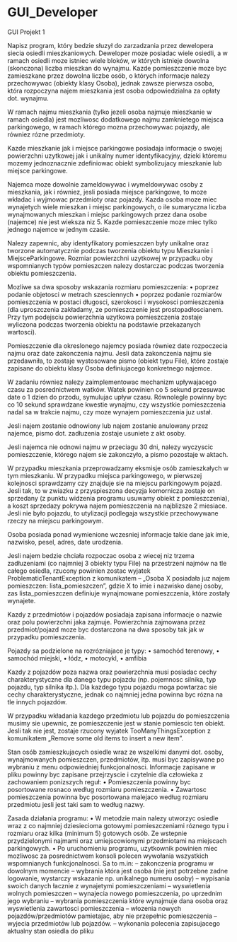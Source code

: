 # GUI_Developer

GUI
Projekt 1

Napisz program, który bedzie słuzył do zarzadzania przez dewelopera siecia osiedli mieszkaniowych.
Deweloper moze posiadac wiele osiedli, a w ramach osiedli moze istniec wiele bloków, w
których istnieje dowolna (skonczona) liczba mieszkan do wynajmu. Kazde pomieszczenie moze
byc zamieszkane przez dowolna liczbe osób, o których informacje nalezy przechowywac (obiekty
klasy Osoba), jednak zawsze pierwsza osoba, która rozpoczyna najem mieszkania jest osoba
odpowiedzialna za opłaty dot. wynajmu.

W ramach najmu mieszkania (tylko jezeli osoba najmuje mieszkanie w ramach osiedla) jest
mozliwosc dodatkowego najmu zamknietego miejsca parkingowego, w ramach którego mozna
przechowywac pojazdy, ale równiez rózne przedmioty.

Kazde mieszkanie jak i miejsce parkingowe posiadaja informacje o swojej powierzchni uzytkowej
jak i unikalny numer identyfikacyjny, dzieki któremu mozemy jednoznacznie zdefiniowac
obiekt symbolizujacy mieszkanie lub miejsce parkingowe.

Najemca moze dowolnie zameldowywac i wymeldowywac osoby z mieszkania, jak i równiez,
jesli posiada miejsce parkingowe, to moze wkładac i wyjmowac przedmioty oraz pojazdy. Kazda
osoba moze miec wynajetych wiele mieszkan i miejsc parkingowych, o ile sumaryczna liczba
wynajmowanych mieszkan i miejsc parkingowych przez dana osobe (najemce) nie jest wieksza
niz 5. Kazde pomieszczenie moze miec tylko jednego najemce w jednym czasie.

Nalezy zapewnic, aby identyfikatory pomieszczen były unikalne oraz tworzone automatycznie
podczas tworzenia obiektu typu Mieszkanie i MiejsceParkingowe. Rozmiar powierzchni
uzytkowej w przypadku oby wspomnianych typów pomieszczen nalezy dostarczac podczas tworzenia
obiektu pomieszczenia.

Mozliwe sa dwa sposoby wskazania rozmiaru pomieszczenia:
• poprzez podanie objetosci w metrach szesciennych
• poprzez podanie rozmiarów pomieszczenia w postaci długosci, szerokosci i wysokosci pomieszczenia
(dla uproszczenia zakładamy, ze pomieszczenie jest prostopadłoscianem. Przy
tym podejsciu powierzchnia uzytkowa pomieszczenia zostaje wyliczona podczas tworzenia
obiektu na podstawie przekazanych wartosci).

Pomieszczenie dla okreslonego najemcy posiada równiez date rozpoczecia najmu oraz date
zakonczenia najmu. Jesli data zakonczenia najmu sie przedawniła, to zostaje wystosowane pismo
(obiekt typu File), które zostaje zapisane do obiektu klasy Osoba definiujacego konkretnego
najemce.

W zadaniu równiez nalezy zaimplementowac mechanizm upływajacego czasu za posrednictwem
watków. Watek powinien co 5 sekund przesuwac date o 1 dzien do przodu, symulujac
upływ czasu. Równolegle powinny byc co 10 sekund sprawdzane kwestie wynajmu, czy wszystkie
pomieszczenia nadal sa w trakcie najmu, czy moze wynajem pomieszczenia juz ustał.


Jesli najem zostanie odnowiony lub najem zostanie anulowany przez najemce, pismo dot.
zadłuzenia zostaje usuniete z akt osoby.

Jesli najemca nie odnowi najmu w przeciagu 30 dni, nalezy wyczyscic pomieszczenie, którego
najem sie zakonczyło, a pismo pozostaje w aktach.

W przypadku mieszkania przeprowadzamy eksmisje osób zamieszkałych w tym mieszkaniu.
W przypadku miejsca parkingowego, w pierwszej kolejnosci sprawdzamy czy znajduje sie
na miejscu parkingowym pojazd. Jesli tak, to w zwiazku z przyspieszona decyzja komornicza
zostaje on sprzedany (z punktu widzenia programu usuwamy obiekt z pomieszczenia), a koszt
sprzedazy pokrywa najem pomieszczenia na najblizsze 2 miesiace. Jesli nie było pojazdu, to
utylizacji podlegaja wszystkie przechowywane rzeczy na miejscu parkingowym.

Osoba posiada ponad wymienione wczesniej informacje takie dane jak imie, nazwisko, pesel,
adres, date urodzenia.

Jesli najem bedzie chciała rozpoczac osoba z wiecej niz trzema zadłuzeniami (co najmniej 3
obiekty typu File) na przestrzeni najmów na tle całego osiedla, rzucony powinien zostac wyjatek
ProblematicTenantException z komunikatem – „Osoba X posiadała juz najem pomieszczen:
lista_pomieszczen”, gdzie X to imie i nazwisko danej osoby, zas lista_pomieszczen definiuje wynajmowane
pomieszczenia, które zostały wynajete.

Kazdy z przedmiotów i pojazdów posiadaja zapisana informacje o nazwie oraz polu powierzchni
jaka zajmuje. Powierzchnia zajmowana przez przedmiot/pojazd moze byc dostarczona
na dwa sposoby tak jak w przypadku pomieszczenia.

Pojazdy sa podzielone na rozrózniajace je typy:
• samochód terenowy,
• samochód miejski,
• łódz,
• motocykl,
• amfibia

Kazdy z pojazdów poza nazwa oraz powierzchnia musi posiadac cechy charakterystyczne dla
danego typu pojazdu (np. pojemnosc silnika, typ pojazdu, typ silnika itp.). Dla kazdego typu
pojazdu moga powtarzac sie cechy charakterystyczne, jednak co najmniej jedna powinna byc
rózna na tle innych pojazdów.

W przypadku wkładania kazdego przedmiotu lub pojazdu do pomieszczenia musimy sie
upewnic, ze pomieszczenie jest w stanie pomiescic ten obiekt. Jesli tak nie jest, zostaje rzucony
wyjatek TooManyThingsException z komunikatem „Remove some old items to insert a new
item”.

Stan osób zamieszkujacych osiedle wraz ze wszelkimi danymi dot. osoby, wynajmowanych
pomieszczen, przedmiotów, itp. musi byc zapisywane po wybraniu z menu odpowiedniej funkcjonalnosci.
Informacje zapisane w pliku powinny byc zapisane przejrzyscie i czytelnie dla człowieka
z zachowaniem ponizszych reguł:
• Pomieszczenia powinny byc posortowane rosnaco według rozmiaru pomieszczenia.
• Zawartosc pomieszczenia powinna byc posortowana malejaco według rozmiaru przedmiotu
jesli jest taki sam to według nazwy.

Zasada działania programu:
• W metodzie main nalezy utworzyc osiedle wraz z co najmniej dziesiecioma gotowymi pomieszczeniami
róznego typu i rozmiaru oraz kilka (minimum 5) gotowych osób. Ze wstepnie
przydzielonymi najmami oraz umiejscowionymi przedmiotami na miejscach parkingowych.
• Po uruchomieniu programu, uzytkownik powinien miec mozliwosc za posrednictwem konsoli
polecen wywołania wszystkich wspomnianych funkcjonalnosci. Sa to m.in:
– zakonczenia programu w dowolnym momencie
– wybrania która jest osoba (nie jest potrzebne zadne logowanie, wystarczy wskazanie
np. unikalnego numeru osoby)
– wypisania swoich danych łacznie z wynajetymi pomieszczeniami
– wyswietlenia wolnych pomieszczen
– wynajecia nowego pomieszczenia, po uprzednim jego wybraniu
– wybrania pomieszczenia które wynajmuje dana osoba oraz wyswietlenia zawartosci
pomieszczenia
– włozenia nowych pojazdów/przedmiotów pamietajac, aby nie przepełnic pomieszczenia
– wyjecia przedmiotów lub pojazdów.
– wykonania polecenia zapisujacego aktualny stan osiedla do pliku
